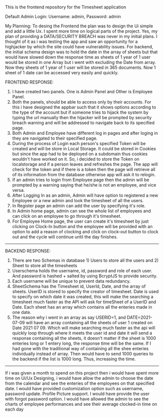 This is the frontend repository for the Timesheet application

Default Admin Login: Username: admin, Password: admin

My Planning: 
To desing the Frontend the plan was to design the Ui simple and add a little Ux. I spent more time on logical parts of the project. Yes, my plan of providing a DATA/SECURITY BREACH was never in my initial plans. I thought of it as i was testing the app and saw an opportunity for a highjacker by which the site could have vulnerability issues.
For backend, the initial schema design was to hold the date in the array of sheets but that would have slowed down the response time as sheets of 1 year of 1 user would be stored in one Array but i went with excluding the Date from array. Now they sheets of 1 year of 1 user will be stored in 365 documents. Now 1 sheet of 1 date can be accessed very easily and quickly.

FRONTEND RESPONSE:
1) I have created two panels. One is Admin Panel and Other is Employee Panel.
2) Both the panels, should be able to access only by their accounts. For this i have designed the appbar such that it shows options according to the type of the account but if someone tries to hijack the system by typing the url manually then the hijacker will be prompted by security breach warning and will be addressed to navigate back to its specified page.
3) Both Admin and Employee have different log in pages and after loging in they are navigated to their specified page.
4) During the process of Login each person's specified Token will be created and will be store in Local Storage. It could be stored in Cookies but since the app had to be deployed on a subdomain thus cookies wouldn't have worked on it. So, i decided to store the Token on localstorage and if a person leaves and refreshes the page. The app will check for the token and if there is a token then the page will retrieve all of its information from the database otherwise app will ask it to relogin.
5) If an admin tries to login from Employee page then the admin will be prompted by a warning saying that he/she is not an employee, and vice versa.
6) After Logging In as an admin, Admin will have option to registered a new Employee or a new admin and look the timesheet of all the users.
7) In Register page an admin can add the user by specifying it's role.
8) In Admin home page, admin can see the whole list of employees and can click on an employee to go through it's timesheet.
10) For Employee Home page, the user can create it's timesheet by just clicking on Clock-In button and the employee will be provided with an option to add a reason of clocking and click on clock-out button to clock out and the cycle will continue until the day finishes.
-------------
BACKEND RESPONSE:
1) There are two Schemas in database 1) Users to store all the users and 2) Sheet to store all the timesheets
2) Userschema holds the username, id, password and role of each user. And password is hashed + salted by using BcryptJS to provide security.
3) Each username will be unique to prevent data redundancy.
4) SheetSchema has the Timesheet id, UserId, Date, and the array of sheets. UserID is stored to specify the creator of timesheet. Date is used to specify on which date it was created, this will make the searching a timesheet much faster as the API will ask for timeSheet of a UserID and Date. Each sheet has an array which contains all the enteries made in one date.
5) The reason why i went in an array as say USERID=1, and DATE=2021-07-09 will have an array containing all the sheets of user 1 created on Date 2021 07 09. Which will make searching much faster as the api will quickly loop through where it meets the user id and date it will send a response containing all the sheets, it doesn't matter if the sheet is 1000 enteries long or 1 entery long, the response time will be the same. If I had gone with the traditional way of containing all the shee enteries individually instead of array. Then would have to send 1000 queries to the backend if the list is 1000 long. Thus, increasing the time.
--------------
If i was given a month to spend on this project then i would have spent more time on Ui/Ux Designing, i would have allow the admin to choose the date from the calendar and see the enteries of the employees on that specified date. I would have provided customization option such as username, password update. Profile Picture support. I would have provide the user with forgot password option. I would have allowed the admin to see the charts of employee performances and see their average clocked-in time on each day
